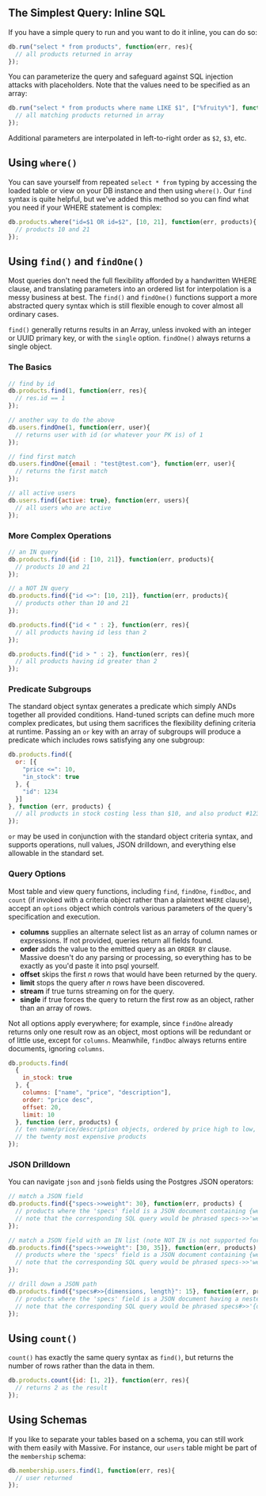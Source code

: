 ## The Simplest Query: Inline SQL

If you have a simple query to run and you want to do it inline, you can do so:

```js
db.run("select * from products", function(err, res){
  // all products returned in array
});
```

You can parameterize the query and safeguard against SQL injection attacks with placeholders. Note that the values need to be specified as an array:

```js
db.run("select * from products where name LIKE $1", ["%fruity%"], function(err, res){
  // all matching products returned in array
});
```

Additional parameters are interpolated in left-to-right order as `$2`, `$3`, etc.

## Using `where()`

You can save yourself from repeated `select * from` typing by accessing the loaded table or view on your DB instance and then using `where()`. Our `find` syntax is quite helpful, but we've added this method so you can find what you need if your WHERE statement is complex:

```js
db.products.where("id=$1 OR id=$2", [10, 21], function(err, products){
  // products 10 and 21
});
```

## Using `find()` and `findOne()`

Most queries don't need the full flexibility afforded by a handwritten WHERE clause, and translating parameters into an ordered list for interpolation is a messy business at best. The `find()` and `findOne()` functions support a more abstracted query syntax which is still flexible enough to cover almost all ordinary cases.

`find()` generally returns results in an Array, unless invoked with an integer or UUID primary key, or with the `single` option. `findOne()` always returns a single object.

### The Basics

```js
// find by id
db.products.find(1, function(err, res){
  // res.id == 1
});

// another way to do the above
db.users.findOne(1, function(err, user){
  // returns user with id (or whatever your PK is) of 1
});

// find first match
db.users.findOne({email : "test@test.com"}, function(err, user){
  // returns the first match
});

// all active users
db.users.find({active: true}, function(err, users){
  // all users who are active
});
```

### More Complex Operations

```js
// an IN query
db.products.find({id : [10, 21]}, function(err, products){
  // products 10 and 21
});

// a NOT IN query
db.products.find({"id <>": [10, 21]}, function(err, products){
  // products other than 10 and 21
});

db.products.find({"id < " : 2}, function(err, res){
  // all products having id less than 2
});

db.products.find({"id > " : 2}, function(err, res){
  // all products having id greater than 2
});
```

### Predicate Subgroups
The standard object syntax generates a predicate which simply ANDs together all
provided conditions. Hand-tuned scripts can define much more complex predicates,
but using them sacrifices the flexibility defining criteria at runtime. Passing
an `or` key with an array of subgroups will produce a predicate which includes
rows satisfying any one subgroup:

```js
db.products.find({
  or: [{
    "price <=": 10,
    "in_stock": true
  }, {
    "id": 1234
  }]
}, function (err, products) {
  // all products in stock costing less than $10, and also product #1234
});
```

`or` may be used in conjunction with the standard object criteria syntax, and
supports operations, null values, JSON drilldown, and everything else allowable
in the standard set.

### Query Options

Most table and view query functions, including `find`, `findOne`, `findDoc`,
and `count` (if invoked with a criteria object rather than a plaintext `WHERE`
clause), accept an `options` object which controls various parameters of the
query's specification and execution.

* **columns** supplies an alternate select list as an array of column names or
expressions. If not provided, queries return all fields found.
* **order** adds the value to the emitted query as an `ORDER BY` clause. Massive
doesn't do any parsing or processing, so everything has to be exactly as you'd
paste it into psql yourself.
* **offset** skips the first *n* rows that would have been returned by the
query.
* **limit** stops the query after *n* rows have been discovered.
* **stream** if true turns streaming on for the query.
* **single** if true forces the query to return the first row as an object,
rather than an array of rows.

Not all options apply everywhere; for example, since `findOne` already returns
only one result row as an object, most options will be redundant or of little
use, except for `columns`. Meanwhile, `findDoc` always returns entire documents,
ignoring `columns`.

```js
db.products.find(
  {
    in_stock: true
  }, {
    columns: ["name", "price", "description"],
    order: "price desc",
    offset: 20,
    limit: 10
  }, function (err, products) {
  // ten name/price/description objects, ordered by price high to low, skipping
  // the twenty most expensive products
});
```

### JSON Drilldown

You can navigate `json` and `jsonb` fields using the Postgres JSON operators:

```js
// match a JSON field
db.products.find({"specs->>weight": 30}, function(err, products) {
  // products where the 'specs' field is a JSON document containing {weight: 30}
  // note that the corresponding SQL query would be phrased specs->>'weight'; Massive adds the quotes for you
});

// match a JSON field with an IN list (note NOT IN is not supported for JSON fields at this time)
db.products.find({"specs->>weight": [30, 35]}, function(err, products) {
  // products where the 'specs' field is a JSON document containing {weight: 30}
  // note that the corresponding SQL query would be phrased specs->>'weight'; Massive adds the quotes for you
});

// drill down a JSON path
db.products.find({"specs#>>{dimensions, length}": 15}, function(err, products) {
  // products where the 'specs' field is a JSON document having a nested 'dimensions' object containing {length: 15}
  // note that the corresponding SQL query would be phrased specs#>>'{dimensions, length}'; Massive adds the quotes for you
});
```

## Using `count()`

`count()` has exactly the same query syntax as `find()`, but returns the number of rows rather than the data in them.

```js
db.products.count({id: [1, 2]}, function(err, res){
  // returns 2 as the result
});
```

## Using Schemas

If you like to separate your tables based on a schema, you can still work with them easily with Massive. For instance, our `users` table might be part of the `membership` schema:

```js
db.membership.users.find(1, function(err, res){
  // user returned
});
```
